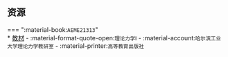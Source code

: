 ## 资源  
=== ":material-book:`AEME21313`"  
    * [教材](http://api.xtaoa.com/api/lanzou.php?url=https://cqu-openlib.lanzout.com/ilb2M290ay2d&type=down) - :material-format-quote-open:`理论力学Ⅰ` - :material-account:`哈尔滨工业大学理论力学教研室` - :material-printer:`高等教育出版社`  